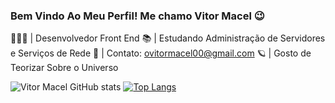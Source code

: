 ### Bem Vindo Ao Meu Perfil! Me chamo Vitor Macel 😉

👨🏻‍💻 | Desenvolvedor Front End
📚 | Estudando Administração de Servidores e Serviços de Rede
📧 | Contato: ovitormacel00@gmail.com
🪐 | Gosto de Teorizar Sobre o Universo

![Vitor Macel GitHub stats](https://github-readme-stats.vercel.app/api?username=ovitormacel&show_icons=true&theme=dark)
[![Top Langs](https://github-readme-stats.vercel.app/api/top-langs/?username=ovitormacel&layout=compact&theme=dark)](https://github.com/anuraghazra/github-readme-stats)
